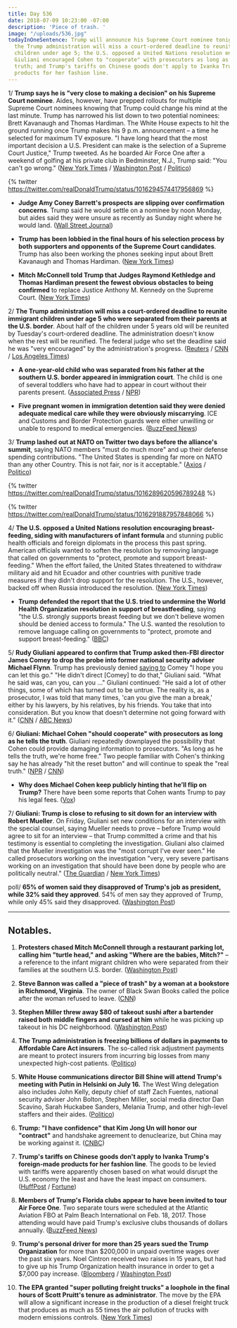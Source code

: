 ```yaml
---
title: Day 536
date: 2018-07-09 10:23:00 -07:00
description: 'Piece of trash. '
image: "/uploads/536.jpg"
todayInOneSentence: Trump will announce his Supreme Court nominee tonight at 9 p.m.;
  the Trump administration will miss a court-ordered deadline to reunite immigrant
  children under age 5; the U.S. opposed a United Nations resolution encouraging breast-feeding;
  Giuliani encouraged Cohen to "cooperate" with prosecutors as long as he tells the
  truth; and Trump's tariffs on Chinese goods don't apply to Ivanka Trump's foreign-made
  products for her fashion line.
---
```


1/ **Trump says he is "very close to making a decision" on his Supreme Court nominee**. Aides, however, have prepped rollouts for multiple Supreme Court nominees knowing that Trump could change his mind at the last minute. Trump has narrowed his list down to two potential nominees: Brett Kavanaugh and Thomas Hardiman. The White House expects to hit the ground running once Trump makes his 9 p.m. announcement – a time he selected for maximum TV exposure. "I have long heard that the most important decision a U.S. President can make is the selection of a Supreme Court Justice," Trump tweeted. As he boarded Air Force One after a weekend of golfing at his private club in Bedminster, N.J., Trump said: "You can't go wrong." ([New York Times](https://www.nytimes.com/2018/07/08/us/politics/trump-supreme-court.html) / [Washington Post](https://www.washingtonpost.com/politics/courts_law/trump-weighs-top-picks-for-supreme-court-amid-last-minute-maneuvering/2018/07/08/4a65b1b8-82d3-11e8-8553-a3ce89036c78_story.html) / [Politico](https://www.politico.com/story/2018/07/08/trump-supreme-court-justice-702138))

{% twitter https://twitter.com/realDonaldTrump/status/1016294574417956869 %}

* **Judge Amy Coney Barrett's prospects are slipping over confirmation concerns**. Trump said he would settle on a nominee by noon Monday, but aides said they were unsure as recently as Sunday night where he would land. ([Wall Street Journal](https://www.wsj.com/articles/trump-weighs-supreme-court-candidates-as-decision-nears-1531086183))

* **Trump has been lobbied in the final hours of his selection process by both supporters and opponents of the Supreme Court candidates**. Trump has also been working the phones seeking input about Brett Kavanaugh and Thomas Hardiman. ([New York Times](https://www.nytimes.com/2018/07/09/us/politics/trump-supreme-court-nomination.html))

* **Mitch McConnell told Trump that Judges Raymond Kethledge and Thomas Hardiman present the fewest obvious obstacles to being confirmed** to replace Justice Anthony M. Kennedy on the Supreme Court. ([New York Times](https://www.nytimes.com/2018/07/07/us/politics/trump-mcconnell-supreme-court.html))

2/ **The Trump administration will miss a court-ordered deadline to reunite immigrant children under age 5 who were separated from their parents at the U.S. border**. About half of the children under 5 years old will be reunited by Tuesday's court-ordered deadline. The administration doesn't know when the rest will be reunified. The federal judge who set the deadline said he was "very encouraged" by the administration's progress. ([Reuters](https://www.reuters.com/article/us-usa-immigration-children/u-s-will-reunite-only-half-of-migrant-children-by-tuesday-deadline-idUSKBN1JZ263) / [CNN](https://www.cnn.com/2018/07/09/politics/family-separations-reunification-hearing/index.html) / [Los Angeles Times](http://www.latimes.com/local/lanow/la-me-judge-immigration-extension-20180709-story.html))

* **A one-year-old child who was separated from his father at the southern U.S. border appeared in immigration court**. The child is one of several toddlers who have had to appear in court without their parents present. ([Associated Press](https://www.apnews.com/4cb60fc06ca34160bf7445fdc1f47eed/Kids-as-young-as-1-in-US-court,-awaiting-reunion-with-family) / [NPR](https://www.npr.org/2018/07/08/627082032/1-year-old-shows-up-in-immigration-court))

* **Five pregnant women in immigration detention said they were denied adequate medical care while they were obviously miscarrying**. ICE and Customs and Border Protection guards were either unwilling or unable to respond to medical emergencies. ([BuzzFeed News](https://www.buzzfeed.com/emaoconnor/pregnant-migrant-women-miscarriage-cpb-ice-detention-trump))

3/ **Trump lashed out at NATO on Twitter two days before the alliance's summit**, saying NATO members "must do much more" and up their defense spending contributions. "The United States is spending far more on NATO than any other Country. This is not fair, nor is it acceptable." ([Axios](https://www.axios.com/trump-tweets-nato-summit-angela-merkel-germany-7da69b41-9f5c-444d-9a7a-cf666904ad8f.html) / [Politico](https://www.politico.com/story/2018/07/09/trump-criticize-nato-summit-702296))

{% twitter https://twitter.com/realDonaldTrump/status/1016289620596789248 %}

{% twitter https://twitter.com/realDonaldTrump/status/1016291887957848066 %}

4/ **The U.S. opposed a United Nations resolution encouraging breast-feeding, siding with manufacturers of infant formula** and stunning public health officials and foreign diplomats in the process this past spring. American officials wanted to soften the resolution by removing language that called on governments to "protect, promote and support breast-feeding." When the effort failed, the United States threatened to withdraw military aid and hit Ecuador and other countries with punitive trade measures if they didn't drop support for the resolution. The U.S., however, backed off when Russia introduced the resolution. ([New York Times](https://www.nytimes.com/2018/07/08/health/world-health-breastfeeding-ecuador-trump.html))

* **Trump defended the report that the U.S. tried to undermine the World Health Organization resolution in support of breastfeeding**, saying "the U.S. strongly supports breast feeding but we don't believe women should be denied access to formula." The U.S. wanted the resolution to remove language calling on governments to "protect, promote and support breast-feeding." ([BBC](https://www.bbc.com/news/world-us-canada-44772686))

5/ **Rudy Giuliani appeared to confirm that Trump asked then-FBI director James Comey to drop the probe into former national security adviser Michael Flynn**. Trump has previously denied [saying to](https://whatthefuckjusthappenedtoday.com/2017/05/16/Day-117/#1-trump-asked-james-comey-to-shut-do) Comey "I hope you can let this go." "He didn't direct \[Comey\] to do that," Giuliani said. "What he said was, can you, can you ..." Giuliani continued: "He said a lot of other things, some of which has turned out to be untrue. The reality is, as a prosecutor, I was told that many times, 'can you give the man a break,' either by his lawyers, by his relatives, by his friends. You take that into consideration. But you know that doesn't determine not going forward with it." ([CNN](https://www.cnn.com/2018/07/08/politics/giuliani-comey-flynn/index.html) / [ABC News](https://abcnews.go.com/ThisWeek/video/trumps-personal-attorney-rudy-giuliani-special-counsel-investigation-56438915))

6/ **Giuliani: Michael Cohen "should cooperate" with prosecutors as long as he tells the truth**. Giuliani repeatedly downplayed the possibility that Cohen could provide damaging information to prosecutors. "As long as he tells the truth, we're home free." Two people familiar with Cohen's thinking say he has already "hit the reset button" and will continue to speak the "real truth." ([NPR](https://www.npr.org/2018/07/08/627107199/giuliani-says-michael-cohen-should-cooperate-with-prosecutors) / [CNN](https://www.cnn.com/2018/07/09/politics/cohen-trump-real-truth/index.html))

* **Why does Michael Cohen keep publicly hinting that he’ll flip on Trump?** There have been some reports that Cohen wants Trump to pay his legal fees. ([Vox](https://www.vox.com/policy-and-politics/2018/7/9/17548350/michael-cohen-mueller-trump-lanny-davis))

7/ **Giuliani: Trump is close to refusing to sit down for an interview with Robert Mueller**. On Friday, Giuliani set new conditions for an interview with the special counsel, saying Mueller needs to prove – before Trump would agree to sit for an interview – that Trump committed a crime and that his testimony is essential to completing the investigation. Giuliani also claimed that the Mueller investigation was the "most corrupt I've ever seen." He called prosecutors working on the investigation "very, very severe partisans working on an investigation that should have been done by people who are politically neutral." ([The Guardian](https://www.theguardian.com/us-news/2018/jul/09/white-house-close-to-refusing-interview-with-russia-investigation) / [New York Times](https://www.nytimes.com/2018/07/06/us/politics/trump-special-counsel-interview.html))

poll/ **65% of women said they disapproved of Trump's job as president, while 32% said they approved**. 54% of men say they approved of Trump, while only 45% said they disapproved. ([Washington Post](https://www.washingtonpost.com/politics/trump-and-women-the-big-disconnect-in-american-politics/2018/07/07/9469bdca-8145-11e8-b9a5-7e1c013f8c33_story.html))

---

## Notables.

 1. **Protesters chased Mitch McConnell through a restaurant parking lot, calling him "turtle head," and asking "Where are the babies, Mitch?"** – a reference to the infant migrant children who were separated from their families at the southern U.S. border. ([Washington Post](https://www.washingtonpost.com/news/post-politics/wp/2018/07/08/where-are-the-babies-mitch-mcconnell-pursued-from-restaurant-by-angry-crowd/))

 2. **Steve Bannon was called a "piece of trash" by a woman at a bookstore in Richmond, Virginia**. The owner of Black Swan Books called the police after the woman refused to leave. ([CNN](https://www.cnn.com/2018/07/09/politics/steve-bannon-bookstore-harassment/index.html))

 3. **Stephen Miller threw away $80 of takeout sushi after a bartender raised both middle fingers and cursed at him** while he was picking up takeout in his DC neighborhood. ([Washington Post](https://www.washingtonpost.com/local/dc-politics/viciousness-trump-aides-endure-public-fury-toward-presidents-policies/2018/07/09/23d3b9a2-8051-11e8-b0ef-fffcabeff946_story.html))

 4. **The Trump administration is freezing billions of dollars in payments to Affordable Care Act insurers**. The so-called risk adjustment payments are meant to protect insurers from incurring big losses from many unexpected high-cost patients. ([Politico](https://www.politico.com/story/2018/07/08/insurance-obamacare-adjustment-payments-701907))

 5. **White House communications director Bill Shine will attend Trump's meeting with Putin in Helsinki on July 16.** The West Wing delegation also includes John Kelly, deputy chief of staff Zach Fuentes, national security adviser John Bolton, Stephen Miller, social media director Dan Scavino, Sarah Huckabee Sanders, Melania Trump, and other high-level staffers and their aides. ([Politico](https://www.politico.com/story/2018/07/08/shine-trump-putin-summit-702294))

 6. **Trump: "I have confidence" that Kim Jong Un will honor our "contract"** and handshake agreement to denuclearize, but China may be working against it. ([CNBC](https://www.cnbc.com/2018/07/09/trump-i-have-confidence-kim-jong-un-will-honor-agreement.html))

 7. **Trump's tariffs on Chinese goods don't apply to Ivanka Trump's foreign-made products for her fashion line**. The goods to be levied with tariffs were apparently chosen based on what would disrupt the U.S. economy the least and have the least impact on consumers. ([HuffPost](https://www.huffingtonpost.com/entry/trump-china-tariffs-spares-clothing-shoes-ivanka-safe_us_5b42a597e4b09e4a8b2e72c3) / [Fortune](http://fortune.com/2018/07/09/donald-trumps-china-tariffs-dont-apply-to-ivanka/))

 8. **Members of Trump's Florida clubs appear to have been invited to tour Air Force One**. Two separate tours were scheduled at the Atlantic Aviation FBO at Palm Beach International on Feb. 18, 2017. Those attending would have paid Trump's exclusive clubs thousands of dollars annually. ([BuzzFeed News](https://www.buzzfeed.com/tariniparti/trump-air-force-one-mar-a-lago-tour))

 9. **Trump's personal driver for more than 25 years sued the Trump Organization** for more than $200,000 in unpaid overtime wages over the past six years. Noel Cintron received two raises in 15 years, but had to give up his Trump Organization health insurance in order to get a $7,000 pay increase. ([Bloomberg](https://www.bloomberg.com/view/articles/2018-07-07/donald-trump-s-incompetence-is-no-joke) / [Washington Post](https://www.washingtonpost.com/politics/trumps-longtime-personal-driver-sues-for-overtime-wages/2018/07/09/17bfb4f4-839e-11e8-8f6c-46cb43e3f306_story.html))

10. **The EPA granted "super polluting freight trucks" a loophole in the final hours of Scott Pruitt's tenure as administrator**. The move by the EPA will allow a significant increase in the production of a diesel freight truck that produces as much as 55 times the air pollution of trucks with modern emissions controls. ([New York Times](https://www.nytimes.com/2018/07/06/us/glider-trucks-loophole-pruitt.html))